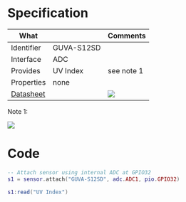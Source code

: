 # Specification

| What         |             | Comments                   |
|--------------|-------------|----------------------------|
| Identifier   | GUVA-S12SD  |                            |
| Interface    | ADC         |                            |
| Provides     | UV Index    | see note 1                 |
| Properties   | none        |                            |
| [Datasheet](https://cdn-shop.adafruit.com/datasheets/1918guva.pdf)    |             | ![](http://git.whitecatboard.org/guva-s12sd.png)                           |

Note 1:

![](http://git.whitecatboard.org/uv-index.png)

# Code

```lua
-- Attach sensor using internal ADC at GPIO32
s1 = sensor.attach("GUVA-S12SD", adc.ADC1, pio.GPIO32)

s1:read("UV Index")
```